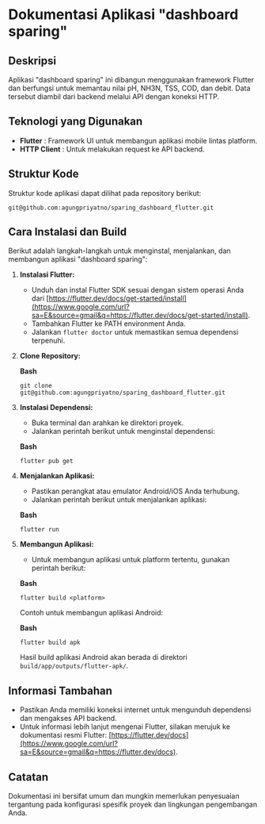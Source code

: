 # Dokumentasi Aplikasi "dashboard sparing"

## Deskripsi

Aplikasi "dashboard sparing" ini dibangun menggunakan framework Flutter dan berfungsi untuk memantau nilai pH, NH3N, TSS, COD, dan debit. Data tersebut diambil dari backend melalui API dengan koneksi HTTP.

## Teknologi yang Digunakan

* **Flutter** : Framework UI untuk membangun aplikasi mobile lintas platform.
* **HTTP Client** : Untuk melakukan request ke API backend.

## Struktur Kode

Struktur kode aplikasi dapat dilihat pada repository berikut:

`git@github.com:agungpriyatno/sparing_dashboard_flutter.git`

## Cara Instalasi dan Build

Berikut adalah langkah-langkah untuk menginstal, menjalankan, dan membangun aplikasi "dashboard sparing":

1. **Instalasi Flutter:**

   * Unduh dan instal Flutter SDK sesuai dengan sistem operasi Anda dari [https://flutter.dev/docs/get-started/install](https://www.google.com/url?sa=E&source=gmail&q=https://flutter.dev/docs/get-started/install).
   * Tambahkan Flutter ke PATH environment Anda.
   * Jalankan `flutter doctor` untuk memastikan semua dependensi terpenuhi.
2. **Clone Repository:**

   **Bash**

   ```
   git clone git@github.com:agungpriyatno/sparing_dashboard_flutter.git
   ```
3. **Instalasi Dependensi:**

   * Buka terminal dan arahkan ke direktori proyek.
   * Jalankan perintah berikut untuk menginstal dependensi:

   <!-- end list -->

   **Bash**

   ```
   flutter pub get
   ```
4. **Menjalankan Aplikasi:**

   * Pastikan perangkat atau emulator Android/iOS Anda terhubung.
   * Jalankan perintah berikut untuk menjalankan aplikasi:

   <!-- end list -->

   **Bash**

   ```
   flutter run
   ```
5. **Membangun Aplikasi:**

   * Untuk membangun aplikasi untuk platform tertentu, gunakan perintah berikut:

   <!-- end list -->

   **Bash**

   ```
   flutter build <platform>
   ```

   Contoh untuk membangun aplikasi Android:

   **Bash**

   ```
   flutter build apk
   ```

   Hasil build aplikasi Android akan berada di direktori `build/app/outputs/flutter-apk/`.

## Informasi Tambahan

* Pastikan Anda memiliki koneksi internet untuk mengunduh dependensi dan mengakses API backend.
* Untuk informasi lebih lanjut mengenai Flutter, silakan merujuk ke dokumentasi resmi Flutter: [https://flutter.dev/docs](https://www.google.com/url?sa=E&source=gmail&q=https://flutter.dev/docs).

## Catatan

Dokumentasi ini bersifat umum dan mungkin memerlukan penyesuaian tergantung pada konfigurasi spesifik proyek dan lingkungan pengembangan Anda.

